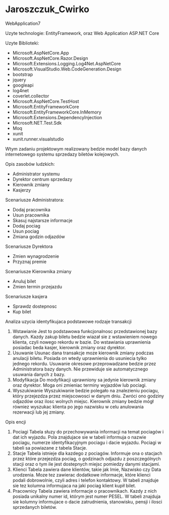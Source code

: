 # Jaroszczuk_Cwirko

WebApplication7

Uzyte technologie: EntityFramework, oraz Web Application ASP.NET Core

Uzyte Biblioteki: 
 - Microsoft.AspNetCore.App
 - Microsoft.AspNetCore.Razor.Design
 - Microsoft.Extensions.Logging.Log4Net.AspNetCore
 - Microsoft.VisualStudio.Web.CodeGeneration.Design
 - bootstrap
 - jquery
 - googleapi
 - log4net
 - coverlet.collector
 - Microsoft.AspNetCore.TestHost
 - Microsoft.EntityFrameworkCore
 - Microsoft.EntityFrameworkCore.InMemory
 - Microsoft.Extensions.DependencyInjection
 - Microsoft.NET.Test.Sdk
 - Moq
 - xunit
 - xunit.runner.visualstudio


Wtym zadaniu projektowym realizowany bedzie model bazy danych internetowego systemu sprzedazy
biletów kolejowych.

Opis zasobów ludzkich:
 - Administrator systemu
 - Dyrektor centrum sprzedazy
 - Kierownik zmiany
 - Kasjerzy

Scenariusze Administratora:
 - Dodaj pracownika
 - Usun pracownika
 - Skasuj najstarsze informacje
 - Dodaj pociag
 - Usun pociag
 - Zmiana godzin odjazdów

Scenariusze Dyrektora
 - Zmien wynagrodzenie
 - Przyznaj premie

Scenariusze Kierownika zmiany
 - Anuluj bilet
 - Zmien termin przejazdu

Scenariusze kasjera
 - Sprawdz dostepnosc
 - Kup bilet

Analiza uzycia identyfikujaca podstawowe rodzaje transakcji
1. Wstawianie
Jest to podstawowa funkcjonalnosc przedstawionej bazy danych. Kazdy zakup biletu bedzie wiazał
sie z wstawieniem nowego klienta, czyli nowego rekordu w bazie. Do wstawiania uprawnienia posiadac
beda kasjer, kierownik zmiany oraz dyrektor.
2. Usuwanie
Usunac dana transakcje moze kierownik zmiany podczas anulacji biletu. Posiada on wtedy uprawnienia
do usuniecia tylko jednego rekordu. Usuwanie okresowe przeprowadzane bedzie przez Administratora
bazy danych. Nie przewiduje sie automatycznego usuwania danych z bazy.
3. Modyfikacja
Do modyfikacji uprawniony sa jedynie kierownik zmiany oraz dyrektor. Moga oni zmieniac terminy
wyjazdów lub pociagi.
4. Wyszukiwanie
Wyszukiwanie bedzie polegało na znalezieniu pociagu, który przejezdza przez miejscowosci w danym
dniu. Zwróci ono godziny odjazdów oraz ilosc wolnych miejsc. Kierownik zmiany bedzie mógł równiez
wyszukac klienta po jego nazwisku w celu anulowania rezerwacji lub jej zmiany.


Opis encji
1. Pociagi
Tabela słuzy do przechowywania informacji na temat pociagów i dat ich wyjazdu. Pola znajdujace
sie w tabeli informuja o nazwie pociagu, numerze identyfikacyjnym pociagu i dacie wyjazdu. Pociagi w
tabeli sa powiazane z tabela Stacje.
2. Stacje
Tabela istnieje dla kazdego z pociagów. Informuje ona o stacjach przez które przejezdza pociag,
o godzinach odjazdu z poszczególnych stacji oraz o tym ile jest dostepnych miejsc pomiedzy danymi
stacjami.
3. Klienci
Tabela zawiera dane klientów, takie jak Imie, Nazwisko czy Data urodzenia. Moze tez zawierac dodatkowe
informacje, które klienci podali dobrowolnie, czyli adres i telefon kontaktowy. W tabeli znajduje
sie tez kolumna informujaca na jaki pociag klient kupił bilet.
4. Pracownicy
Tabela zawiera informacje o pracownikach. Kazdy z nich posiada unikalny numer id, którym jest
numer PESEL. W tabeli znajduja sie kolumny informujace o dacie zatrudnienia, stanowisku, pensji i
ilosci sprzedanych biletów.
